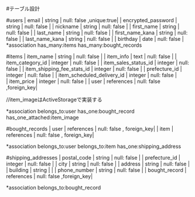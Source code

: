 #テーブル設計

#users
| email              | string | null: false ,unique:true| 
| encrypted_password | string | null: false             |
| nickname           | string | null: false             |
| first_name         | string | null: false             |
| last_name          | string | null: false             |
| first_name_kana    | string | null: false             |
| last_name_kana     | string | null: false             |
| birthday           | date   | null: false             |
*association
has_many:items
has_many:bought_records

#items
| item_name                   | string     | null: false             |
| item_info                   | text       | null: false             |
| item_category_id            | integer    | null: false             |
| item_sales_status_id        | integer    | null: false             |
| item_shipping_fee_stats_id  | integer    | null: false             |
| prefecture_id               | integer    | null: false             |
| item_scheduled_delivery_id  | integer    | null: false             |  
| item_price                  | integer    | null: false             |
| user                        | references | null: false ,foreign_key|

//item_imageはActiveStorageで実装する

*association
belongs_to:user
has_one:bought_record
has_one_attached:item_image

#bought_records
| user        | references | null: false , foreign_key|
| item        | references | null: false , foreign_key|

*association
belongs_to:user
belongs_to:item
has_one:shipping_address

#shipping_addresses
| postal_code     | string     | null: false             |
| prefecture_id   | integer    | null: false             |
| city            | string     | null: false             |
| address         | string     | null: false             |
| building        | string     |                         |
| phone_number    | string     | null: false             |
| bought_record   | references | null: false ,foreign_key|

*association
belongs_to:bought_record